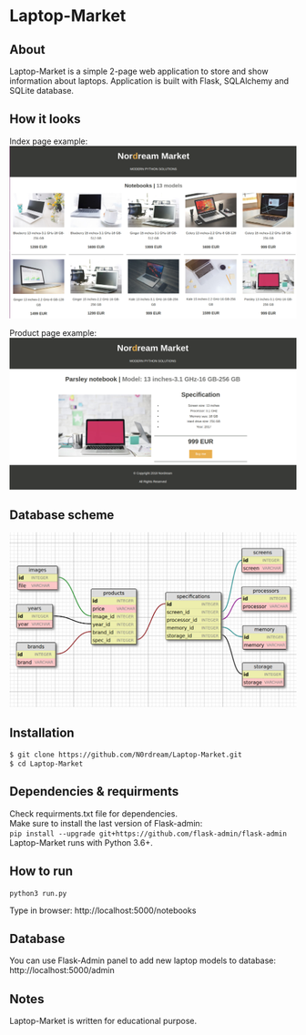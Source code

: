 # Laptop-Market

About
----------
Laptop-Market is a simple 2-page web application to store and show information about laptops.
Application is built with Flask, SQLAlchemy and SQLite database.

How it looks
----------------
Index page example:
![Index page example](/additional_information/index_page.png)
  
  
Product page example:
![Product page example](/additional_information/product_page.png)

Database scheme
--------------------
![Database scheme](/additional_information/database_scheme.png)

Installation
-----------
```
$ git clone https://github.com/N0rdream/Laptop-Market.git
$ cd Laptop-Market
```

Dependencies & requirments
----------
Check requirments.txt file for dependencies.  
Make sure to install the last version of Flask-admin:  
```pip install --upgrade git+https://github.com/flask-admin/flask-admin```  
Laptop-Market runs with Python 3.6+.

How to run
-------------
```
python3 run.py
```
Type in browser: http://localhost:5000/notebooks

Database
---------------------
You can use Flask-Admin panel to add new laptop models to database:
http://localhost:5000/admin

Notes
-----------
Laptop-Market is written for educational purpose.
